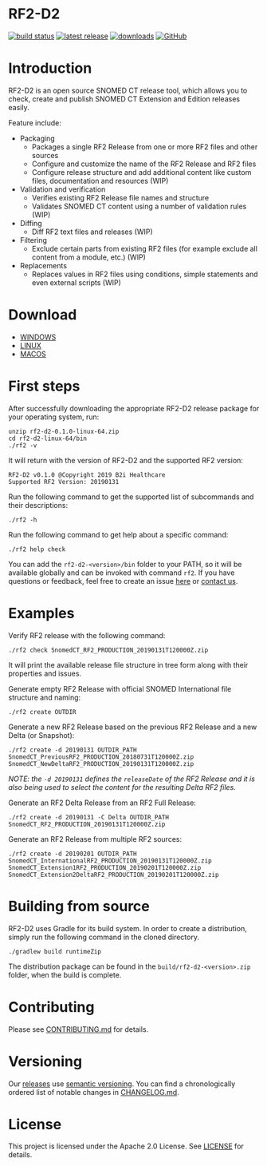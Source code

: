 # RF2-D2  

[![build status](https://img.shields.io/travis/b2ihealthcare/rf2-d2/master.svg?style=flat-square)](https://travis-ci.org/b2ihealthcare/rf2-d2)
[![latest release](https://img.shields.io/github/tag/b2ihealthcare/rf2-d2.svg?style=flat-square)](https://github.com/b2ihealthcare/rf2-d2/releases/tag/v0.1.0)
[![downloads](https://img.shields.io/github/downloads/b2ihealthcare/rf2-d2/total.svg?style=flat-square)](https://github.com/b2ihealthcare/rf2-d2/releases/)
[![GitHub](https://img.shields.io/github/license/b2ihealthcare/rf2-d2.svg?style=flat-square)](https://github.com/b2ihealthcare/rf2-d2/blob/master/LICENSE)

# Introduction

RF2-D2 is an open source SNOMED CT release tool, which allows you to check, create and publish SNOMED CT Extension and Edition releases easily.

Feature include:
* Packaging
    * Packages a single RF2 Release from one or more RF2 files and other sources 
    * Configure and customize the name of the RF2 Release and RF2 files
    * Configure release structure and add additional content like custom files, documentation and resources (WIP) 
* Validation and verification
	* Verifies existing RF2 Release file names and structure
    * Validates SNOMED CT content using a number of validation rules (WIP)
* Diffing
    * Diff RF2 text files and releases (WIP)
* Filtering
    * Exclude certain parts from existing RF2 files (for example exclude all content from a module, etc.) (WIP)
* Replacements
    * Replaces values in RF2 files using conditions, simple statements and even external scripts (WIP)

# Download

* [WINDOWS](https://github.com/b2ihealthcare/rf2-d2/releases/download/v0.1.0/rf2-d2-0.1.0-win-x64.zip)
* [LINUX](https://github.com/b2ihealthcare/rf2-d2/releases/download/v0.1.0/rf2-d2-0.1.0-linux-x64.zip)
* [MACOS](https://github.com/b2ihealthcare/rf2-d2/releases/download/v0.1.0/rf2-d2-0.1.0-osx-x64.zip)

# First steps

After successfully downloading the appropriate RF2-D2 release package for your operating system, run:

    unzip rf2-d2-0.1.0-linux-64.zip
    cd rf2-d2-linux-64/bin
    ./rf2 -v

It will return with the version of RF2-D2 and the supported RF2 version:

    RF2-D2 v0.1.0 @Copyright 2019 B2i Healthcare
    Supported RF2 Version: 20190131

Run the following command to get the supported list of subcommands and their descriptions:

    ./rf2 -h

Run the following command to get help about a specific command:

    ./rf2 help check

You can add the `rf2-d2-<version>/bin` folder to your PATH, so it will be available globally and can be invoked with command `rf2`. 
If you have questions or feedback, feel free to create an issue [here](https://github.com/b2ihealthcare/rf2-d2/issues/new) or [contact us](mailto:info@b2i.sg).

# Examples

Verify RF2 release with the following command:

    ./rf2 check SnomedCT_RF2_PRODUCTION_20190131T120000Z.zip
    
It will print the available release file structure in tree form along with their properties and issues.  

Generate empty RF2 Release with official SNOMED International file structure and naming:

    ./rf2 create OUTDIR

Generate a new RF2 Release based on the previous RF2 Release and a new Delta (or Snapshot):

    ./rf2 create -d 20190131 OUTDIR_PATH SnomedCT_PreviousRF2_PRODUCTION_20180731T120000Z.zip SnomedCT_NewDeltaRF2_PRODUCTION_20190131T120000Z.zip

_NOTE: the `-d 20190131` defines the `releaseDate` of the RF2 Release and it is also being used to select the content for the resulting Delta RF2 files._

Generate an RF2 Delta Release from an RF2 Full Release:

    ./rf2 create -d 20190131 -C Delta OUTDIR_PATH SnomedCT_RF2_PRODUCTION_20190131T120000Z.zip
    
Generate an RF2 Release from multiple RF2 sources:

    ./rf2 create -d 20190201 OUTDIR_PATH SnomedCT_InternationalRF2_PRODUCTION_20190131T120000Z.zip SnomedCT_Extension1RF2_PRODUCTION_20190201T120000Z.zip SnomedCT_Extension2DeltaRF2_PRODUCTION_20190201T120000Z.zip
    
# Building from source

RF2-D2 uses Gradle for its build system. In order to create a distribution, simply run the following command in the cloned directory. 

    ./gradlew build runtimeZip

The distribution package can be found in the `build/rf2-d2-<version>.zip` folder, when the build is complete.

# Contributing

Please see [CONTRIBUTING.md](CONTRIBUTING.md) for details.

# Versioning

Our [releases](https://github.com/b2ihealthcare/rf2-d2/releases) use [semantic versioning](http://semver.org). You can find a chronologically ordered list of notable changes in [CHANGELOG.md](CHANGELOG.md).

# License

This project is licensed under the Apache 2.0 License. See [LICENSE](LICENSE) for details.